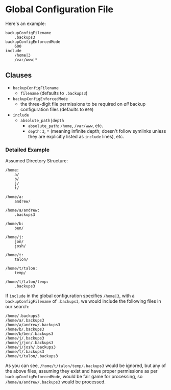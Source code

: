 # Global Configuration File

Here's an example:

	backupConfigFilename
		.backups3
	backupConfigEnforcedMode
		600
	include
		/home|3
		/var/www|*

## Clauses

* `backupConfigFilename`
	* `filename` (defaults to `.backups3`)
* `backupConfigEnforcedMode`
	* the three-digit file permissions to be required on _all_ backup configuration files (defaults to `600`)
* `include`
	* `absolute_path|depth`
		* `absolute_path`: `/home`, `/var/www`, etc.
		* `depth`: `3`, `*` (meaning infinite depth; doesn't follow symlinks unless they are explicitly listed as `include` lines), etc.

### Detailed Example

Assumed Directory Structure:

	/home:
		a/
		b/
		j/
		t/
		
	/home/a:
		andrew/
		
	/home/a/andrew:
		.backups3
		
	/home/b:
		ben/
		
	/home/j:
		jon/
		josh/
		
	/home/t:
		talon/
		
	/home/t/talon:
		temp/
		
	/home/t/talon/temp:
		.backups3

If `include` in the global configuration specifies `/home|3`, with a `backupConfigFilename` of `.backups3`, we would include the following files in our search:

	/home/.backups3
	/home/a/.backups3
	/home/a/andrew/.backups3
	/home/b/.backups3
	/home/b/ben/.backups3
	/home/j/.backups3
	/home/j/jon/.backups3
	/home/j/josh/.backups3
	/home/t/.backups3
	/home/t/talon/.backups3

As you can see, `/home/t/talon/temp/.backups3` would be ignored, but any of the above files, assuming they exist and have proper permissions as per `backupConfigEnforcedMode`, would be fair game for processing, so `/home/a/andrew/.backups3` would be processed.
